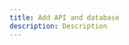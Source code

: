 ```yaml
---
title: Add API and database
description: Description
---
```


<inline-fragment platform="ios" src="~/lib/getting-started/fragments/ios/add-api.md"></inline-fragment>
<inline-fragment platform="android" src="~/lib/getting-started/fragments/android/add-api.md"></inline-fragment>